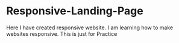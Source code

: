 # Responsive-Landing-Page
Here I have created responsive website. I am learning how to make websites responsive. This is just for Practice
